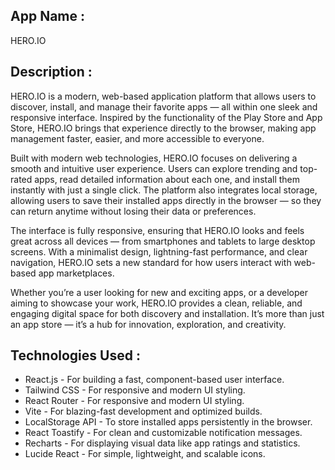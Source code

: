 ##  App Name : 
HERO.IO

##  Description :
HERO.IO is a modern, web-based application platform that allows users to discover, install, and manage their favorite apps — all within one sleek and responsive interface. Inspired by the functionality of the Play Store and App Store, HERO.IO brings that experience directly to the browser, making app management faster, easier, and more accessible to everyone.

Built with modern web technologies, HERO.IO focuses on delivering a smooth and intuitive user experience. Users can explore trending and top-rated apps, read detailed information about each one, and install them instantly with just a single click. The platform also integrates local storage, allowing users to save their installed apps directly in the browser — so they can return anytime without losing their data or preferences.

The interface is fully responsive, ensuring that HERO.IO looks and feels great across all devices — from smartphones and tablets to large desktop screens. With a minimalist design, lightning-fast performance, and clear navigation, HERO.IO sets a new standard for how users interact with web-based app marketplaces.

Whether you’re a user looking for new and exciting apps, or a developer aiming to showcase your work, HERO.IO provides a clean, reliable, and engaging digital space for both discovery and installation. It’s more than just an app store — it’s a hub for innovation, exploration, and creativity.

##  Technologies Used :
- React.js  - For building a fast, component-based user interface.
- Tailwind CSS  - For responsive and modern UI styling.
- React Router  - For responsive and modern UI styling.
- Vite  - For blazing-fast development and optimized builds.
- LocalStorage API  - To store installed apps persistently in the browser.
- React Toastify  - For clean and customizable notification messages.
- Recharts  - For displaying visual data like app ratings and statistics.
- Lucide React  - For simple, lightweight, and scalable icons.
